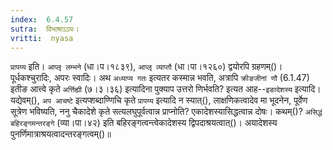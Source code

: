 ```yaml
---
index:  6.4.57
sutra:  विभाषाऽ‌ऽपः।
vritti:  nyasa
---
```


`प्रापय्य` इति। `आप्लृ लम्भने` (धा।प।१८३९), `आप्लृ व्याप्तौ` (धा।पा।१२६०) द्वयोरपि ग्रहणम्()। पूर्धकश्चुरादिः, अपरः स्वादिः। 
अथ `अध्याप्य गतः` इत्यतर कस्मान्न भवति, अत्रापि `क्रीङजीनां णौ` (6.1.47) इतीङ आत्त्वे कृते `अर्त्तिह्यी` (७।३।३६) इत्यादिना पुक्याप उत्तरो णिर्भवति? इत्यत आह--`इङादेशस्य` इत्यादि। यद्येवम्(), `अप आचष्टे` इत्यप्शब्दाण्णिचि कृते `प्रापय्य` इत्यादि न स्यात्(), लाक्षणिकत्वादेव मा भूदनेन, पूर्वेण सूत्रेण भविष्यति, ननु चैकादेशे कृते सत्यलघुपूर्वत्वान्न प्राप्नोति? एकादेशस्यासिद्धत्वान्न दोषः। कथम्()? `असिद्धं बहिरङ्गमन्तरङ्गे` (व्या।पा।४२) इति बहिरङ्गत्वन्त्वेकादेशस्य द्विपदाश्रयत्वात्()। अयादेशस्य पुनर्णिमात्राश्रयत्वादन्तरङ्गत्वम्()॥
